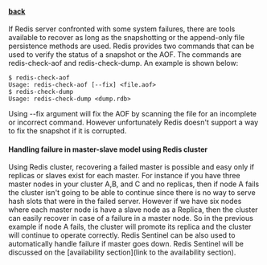 #### [back](admin_main.md)

If Redis server confronted with some system failures, there are tools available to recover as long as the snapshotting or the append-only file persistence methods are used. Redis provides two commands that can be used to verify the status of a snapshot or the AOF. The commands are redis-check-aof and redis-check-dump. An example is shown below:

````
$ redis-check-aofUsage: redis-check-aof [--fix] <file.aof>$ redis-check-dumpUsage: redis-check-dump <dump.rdb>
````

Using --fix argument will fix the AOF by scanning the file for an incomplete or incorrect command. However unfortunately Redis doesn't support a way to fix the snapshot if it is corrupted. 


#### Handling failure in master-slave model using Redis cluster

Using Redis cluster, recovering a failed master is possible and easy only if replicas or slaves exist for each master. For instance if you have three master nodes in your cluster A,B, and C and no replicas, then if node A fails the cluster isn't going to be able to continue since there is no way to serve hash slots that were in the failed server. However if we have six nodes where each master node is have a slave node as a Replica, then the cluster can easily recover in case of a failure in a master node. So in the previous example if node A fails, the cluster will promote its replica and the cluster will continue to operate correctly. Redis Sentinel can be also used to automatically handle failure if master goes down. Redis Sentinel will be discussed on the [availability section](link to the availability section). 